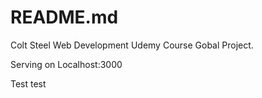 # README.md

Colt Steel Web Development Udemy Course Gobal Project.

Serving on Localhost:3000

Test test

